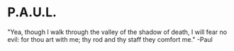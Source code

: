 # P.A.U.L.
 "Yea, though I walk through the valley of the shadow of death, I will fear no evil: for thou art with me; thy rod and thy staff they comfort me." -Paul
